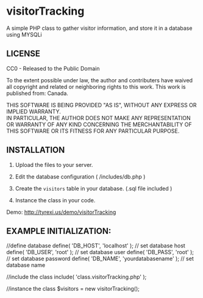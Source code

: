 # visitorTracking
A simple PHP class to gather visitor information, and store it in a database using MYSQLi

LICENSE
----------------------------------------------
CC0 - Released to the Public Domain

To the extent possible under law, the author and contributers have waived all copyright and 
related or neighboring rights to this work. This work is published from: Canada.

THIS SOFTWARE IS BEING PROVIDED "AS IS", WITHOUT ANY EXPRESS OR IMPLIED WARRANTY.  
IN PARTICULAR, THE AUTHOR DOES NOT MAKE ANY REPRESENTATION OR WARRANTY OF ANY KIND 
CONCERNING THE MERCHANTABILITY OF THIS SOFTWARE OR ITS FITNESS FOR ANY PARTICULAR PURPOSE.


INSTALLATION
----------------------------------------------

1) Upload the files to your server. 

2) Edit the database configuration ( /includes/db.php ) 

3) Create the `visitors` table in your database. (.sql file included )

4) Instance the class in your code.

Demo: http://tyrexi.us/demo/visitorTracking


EXAMPLE INITIALIZATION:
----------------------------------------------

//define database
define( 'DB_HOST', 'localhost' );			// set database host
define( 'DB_USER', 'root' ); 				// set database user
define( 'DB_PASS', 'root' ); 				// set database password
define( 'DB_NAME', 'yourdatabasename' );	// set database name

//include the class
include( 'class.visitorTracking.php' );

//instance the class
$visitors = new visitorTracking();
